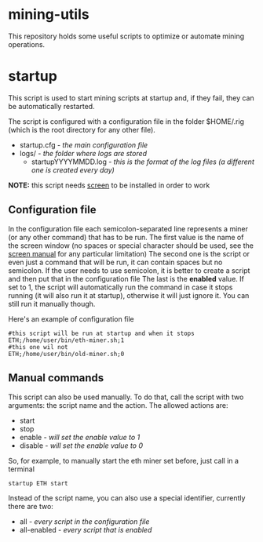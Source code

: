 # mining-utils
This repository holds some useful scripts to optimize or automate mining operations.

# startup
This script is used to start mining scripts at startup and, if they fail, they can be automatically restarted.

The script is configured with a configuration file in the folder $HOME/.rig (which is the root directory for any other file).
* startup.cfg - *the main configuration file*
* logs/ - *the folder where logs are stored*
  * startupYYYYMMDD.log - *this is the format of the log files (a different one is created every day)*

**NOTE:** this script needs [screen](https://www.gnu.org/software/screen/) to be installed in order to work

## Configuration file

In the configuration file each semicolon-separated line represents a miner (or any other command) that has to be run.
The first value is the name of the screen window (no spaces or special character should be used, see the [screen manual](https://www.gnu.org/software/screen/manual/screen.html) for any particular limitation)
The second one is the script or even just a command that will be run, it can contain spaces but no semicolon. If the user needs to use semicolon, it is better to create a script and then put that in the configuration file
The last is the **enabled** value. If set to 1, the script will automatically run the command in case it stops running (it will also run it at startup), otherwise it will just ignore it. You can still run it manually though.

Here's an example of configuration file

    #this script will be run at startup and when it stops
    ETH;/home/user/bin/eth-miner.sh;1
    #this one wil not
    ETH;/home/user/bin/old-miner.sh;0

## Manual commands

This script can also be used manually. To do that, call the script with two arguments: the script name and the action. The allowed actions are:
* start
* stop
* enable - *will set the enable value to 1*
* disable - *will set the enable value to 0*

So, for example, to manually start the eth miner set before, just call in a terminal

    startup ETH start

Instead of the script name, you can also use a special identifier, currently there are two:
* all - *every script in the configuration file*
* all-enabled - *every script that is enabled*
